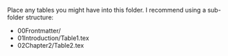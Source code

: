 Place any tables you might have into this folder. I recommend using a sub-folder structure:

- 00Frontmatter/
- 01Introduction/Table1.tex
- 02Chapter2/Table2.tex
